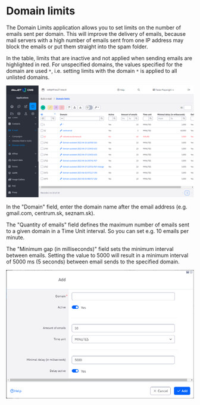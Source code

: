 # Domain limits

The Domain Limits application allows you to set limits on the number of emails sent per domain. This will improve the delivery of emails, because mail servers with a high number of emails sent from one IP address may block the emails or put them straight into the spam folder.

In the table, limits that are inactive and not applied when sending emails are highlighted in red. For unspecified domains, the values specified for the domain are used `*`, i.e. setting limits with the domain `*` is applied to all unlisted domains.

![](datatable.png)

In the "Domain" field, enter the domain name after the email address (e.g. gmail.com, centrum.sk, seznam.sk).

The "Quantity of emails" field defines the maximum number of emails sent to a given domain in a Time Unit interval. So you can set e.g. 10 emails per minute.

The "Minimum gap (in milliseconds)" field sets the minimum interval between emails. Setting the value to 5000 will result in a minimum interval of 5000 ms (5 seconds) between email sends to the specified domain.

![](editor.png)
